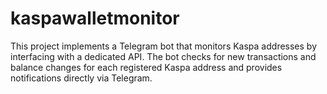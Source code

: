 # kaspawalletmonitor
This project implements a Telegram bot that monitors Kaspa addresses by interfacing with a dedicated API. The bot checks for new transactions and balance changes for each registered Kaspa address and provides notifications directly via Telegram.

